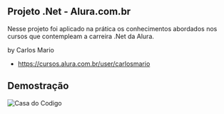 ## Projeto .Net - Alura.com.br


Nesse projeto foi aplicado na prática os conhecimentos abordados nos cursos que contempleam a carreira .Net da Alura.


by Carlos Mario
- https://cursos.alura.com.br/user/carlosmario


## Demostração

![Casa do Codigo](_demo/casadocodigo.gif)
